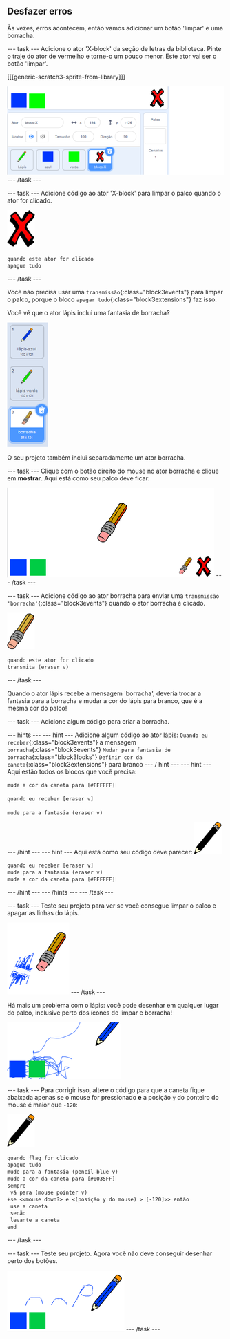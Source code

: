 ## Desfazer erros

Às vezes, erros acontecem, então vamos adicionar um botão 'limpar' e uma borracha.

\--- task \--- Adicione o ator 'X-block' da seção de letras da biblioteca. Pinte o traje do ator de vermelho e torne-o um pouco menor. Este ator vai ser o botão 'limpar'.

[[[generic-scratch3-sprite-from-library]]]

![capturas de tela](images/paint-x.png) \--- /task \---

\--- task \--- Adicione código ao ator 'X-block' para limpar o palco quando o ator for clicado.

![cruz](images/cross.png)

```blocks3
quando este ator for clicado
apague tudo
```

\--- /task \---

Você não precisa usar uma `transmissão`{:class="block3events"} para limpar o palco, porque o bloco `apagar tudo`{:class="block3extensions"} faz isso.

Você vê que o ator lápis inclui uma fantasia de borracha?

![captura de tela](images/paint-eraser-costume.png)

O seu projeto também inclui separadamente um ator borracha.

\--- task \--- Clique com o botão direito do mouse no ator borracha e clique em **mostrar**. Aqui está como seu palco deve ficar:

![captura de tela](images/paint-eraser-stage.png) \--- /task \---

\--- task \--- Adicione código ao ator borracha para enviar uma `transmissão 'borracha'`{:class="block3events"} quando o ator borracha é clicado.

![borracha](images/eraser.png)

```blocks3
quando este ator for clicado
transmita (eraser v)
```

\--- /task \---

Quando o ator lápis recebe a mensagem 'borracha', deveria trocar a fantasia para a borracha e mudar a cor do lápis para branco, que é a mesma cor do palco!

\--- task \--- Adicione algum código para criar a borracha.

\--- hints \--- \--- hint \--- Adicione algum código ao ator lápis: `Quando eu receber`{:class="block3events"} a mensagem `borracha`{:class="block3events"} `Mudar para fantasia de borracha`{:class="block3looks"} `Definir cor da caneta`{:class="block3extensions"} para branco \--- / hint \--- \--- hint \--- Aqui estão todos os blocos que você precisa:

```blocks3
mude a cor da caneta para [#FFFFFF]

quando eu receber [eraser v]

mude para a fantasia (eraser v)
```

\--- /hint \--- \--- hint \--- Aqui está como seu código deve parecer: ![lápis](images/pencil.png)

```blocks3
quando eu receber [eraser v]
mude para a fantasia (eraser v)
mude a cor da caneta para [#FFFFFF]
```

\--- /hint \--- \--- /hints \--- \--- /task \---

\--- task \--- Teste seu projeto para ver se você consegue limpar o palco e apagar as linhas do lápis.

![captura de tela](images/paint-erase-test.png) \--- /task \---

Há mais um problema com o lápis: você pode desenhar em qualquer lugar do palco, inclusive perto dos ícones de limpar e borracha!

![captura de tela](images/paint-draw-problem.png)

\--- task \--- Para corrigir isso, altere o código para que a caneta fique abaixada apenas se o mouse for pressionado **e** a posição `y` do ponteiro do mouse é maior que `-120`:

![lápis](images/pencil.png)

```blocks3
quando flag for clicado
apague tudo
mude para a fantasia (pencil-blue v)
mude a cor da caneta para [#0035FF]
sempre 
 vá para (mouse pointer v)
+se <<mouse down?> e <(posição y do mouse) > [-120]>> então 
 use a caneta
 senão 
 levante a caneta
end
```

\--- /task \---

\--- task \--- Teste seu projeto. Agora você não deve conseguir desenhar perto dos botões.

![capturas de tela](images/paint-fixed.png) \--- /task \---